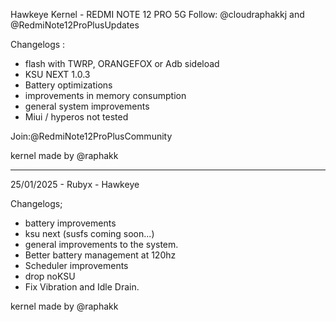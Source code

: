 Hawkeye Kernel - REDMI NOTE 12 PRO 5G
Follow: @cloudraphakkj and @RedmiNote12ProPlusUpdates

Changelogs :
- flash with TWRP, ORANGEFOX or Adb sideload
- KSU NEXT 1.0.3
- Battery optimizations 
- improvements in memory consumption 
- general system improvements
- Miui / hyperos not tested

Join:@RedmiNote12ProPlusCommunity

kernel made by @raphakk

-----------------------------------------------------
25/01/2025 - Rubyx - Hawkeye

Changelogs;
- battery improvements
- ksu next (susfs coming soon...)
- general improvements to the system.
- Better battery management at 120hz
- Scheduler improvements
- drop noKSU
- Fix Vibration and Idle Drain.

kernel made by @raphakk



